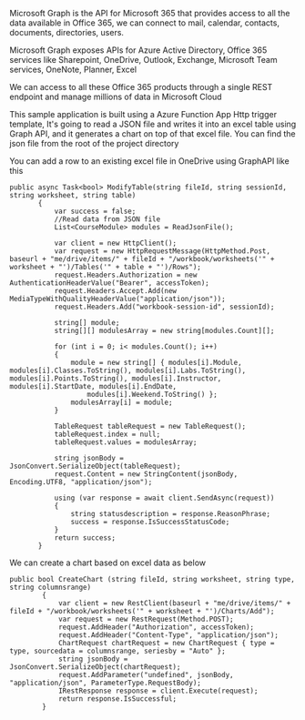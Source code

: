 Microsoft Graph is the API for Microsoft 365 that provides access to all the data available in Office 365, we can connect to mail, calendar, contacts, documents, directories, users. 

Microsoft Graph exposes APIs for Azure Active Directory, Office 365 services like Sharepoint, OneDrive, Outlook, Exchange, Microsoft Team services, OneNote, Planner, Excel 

We can access to all these Office 365 products through a single REST endpoint and manage millions of data in Microsoft Cloud

This sample application is built using a Azure Function App Http trigger template, It's going to read a JSON file and writes it into an excel table using Graph API, and it generates a chart on top of that excel file. You can find the json file from the root of the project directory

You can add a row to an existing excel file in OneDrive using GraphAPI like this 
 ```
 public async Task<bool> ModifyTable(string fileId, string sessionId, string worksheet, string table) 
        { 
            var success = false; 
            //Read data from JSON file 
            List<CourseModule> modules = ReadJsonFile(); 
 
            var client = new HttpClient(); 
            var request = new HttpRequestMessage(HttpMethod.Post, baseurl + "me/drive/items/" + fileId + "/workbook/worksheets('" + worksheet + "')/Tables('" + table + "')/Rows"); 
            request.Headers.Authorization = new AuthenticationHeaderValue("Bearer", accessToken); 
            request.Headers.Accept.Add(new MediaTypeWithQualityHeaderValue("application/json")); 
            request.Headers.Add("workbook-session-id", sessionId); 
 
            string[] module; 
            string[][] modulesArray = new string[modules.Count][]; 
 
            for (int i = 0; i< modules.Count(); i++)  
            { 
                module = new string[] { modules[i].Module, modules[i].Classes.ToString(), modules[i].Labs.ToString(), modules[i].Points.ToString(), modules[i].Instructor, modules[i].StartDate, modules[i].EndDate, 
                    modules[i].Weekend.ToString() }; 
                modulesArray[i] = module; 
            } 
 
            TableRequest tableRequest = new TableRequest(); 
            tableRequest.index = null; 
            tableRequest.values = modulesArray; 
 
            string jsonBody = JsonConvert.SerializeObject(tableRequest); 
            request.Content = new StringContent(jsonBody, Encoding.UTF8, "application/json"); 
 
            using (var response = await client.SendAsync(request)) 
            { 
                string statusdescription = response.ReasonPhrase; 
                success = response.IsSuccessStatusCode; 
            } 
            return success; 
        }
```

We can create a chart based on excel data as below

```
public bool CreateChart (string fileId, string worksheet, string type, string columnsrange) 
        { 
            var client = new RestClient(baseurl + "me/drive/items/" + fileId + "/workbook/worksheets('" + worksheet + "')/Charts/Add"); 
            var request = new RestRequest(Method.POST); 
            request.AddHeader("Authorization", accessToken); 
            request.AddHeader("Content-Type", "application/json"); 
            ChartRequest chartRequest = new ChartRequest { type = type, sourcedata = columnsrange, seriesby = "Auto" }; 
            string jsonBody = JsonConvert.SerializeObject(chartRequest); 
            request.AddParameter("undefined", jsonBody, "application/json", ParameterType.RequestBody); 
            IRestResponse response = client.Execute(request); 
            return response.IsSuccessful; 
        }
```
